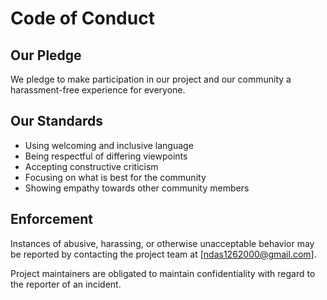 # Code of Conduct

## Our Pledge
We pledge to make participation in our project and our community a harassment-free experience for everyone.

## Our Standards
- Using welcoming and inclusive language
- Being respectful of differing viewpoints
- Accepting constructive criticism
- Focusing on what is best for the community
- Showing empathy towards other community members

## Enforcement
Instances of abusive, harassing, or otherwise unacceptable behavior may be reported by contacting the project team at [ndas1262000@gmail.com].

Project maintainers are obligated to maintain confidentiality with regard to the reporter of an incident.
